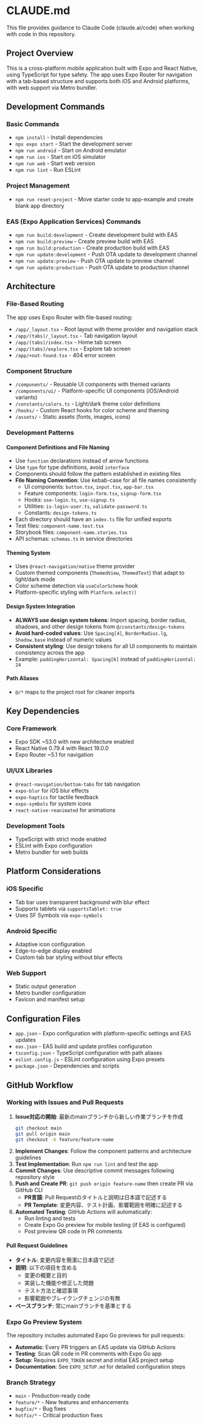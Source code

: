# CLAUDE.md

This file provides guidance to Claude Code (claude.ai/code) when working with code in this repository.

## Project Overview

This is a cross-platform mobile application built with Expo and React Native, using TypeScript for type safety. The app uses Expo Router for navigation with a tab-based structure and supports both iOS and Android platforms, with web support via Metro bundler.

## Development Commands

### Basic Commands

- `npm install` - Install dependencies
- `npx expo start` - Start the development server
- `npm run android` - Start on Android emulator
- `npm run ios` - Start on iOS simulator
- `npm run web` - Start web version
- `npm run lint` - Run ESLint

### Project Management

- `npm run reset-project` - Move starter code to app-example and create blank app directory

### EAS (Expo Application Services) Commands

- `npm run build:development` - Create development build with EAS
- `npm run build:preview` - Create preview build with EAS
- `npm run build:production` - Create production build with EAS
- `npm run update:development` - Push OTA update to development channel
- `npm run update:preview` - Push OTA update to preview channel
- `npm run update:production` - Push OTA update to production channel

## Architecture

### File-Based Routing

The app uses Expo Router with file-based routing:

- `/app/_layout.tsx` - Root layout with theme provider and navigation stack
- `/app/(tabs)/_layout.tsx` - Tab navigation layout
- `/app/(tabs)/index.tsx` - Home tab screen
- `/app/(tabs)/explore.tsx` - Explore tab screen
- `/app/+not-found.tsx` - 404 error screen

### Component Structure

- `/components/` - Reusable UI components with themed variants
- `/components/ui/` - Platform-specific UI components (iOS/Android variants)
- `/constants/colors.ts` - Light/dark theme color definitions
- `/hooks/` - Custom React hooks for color scheme and theming
- `/assets/` - Static assets (fonts, images, icons)

### Development Patterns

#### Component Definitions and File Naming

- Use `function` declarations instead of arrow functions
- Use `type` for type definitions, avoid `interface`
- Components should follow the pattern established in existing files
- **File Naming Convention**: Use kebab-case for all file names consistently
  - UI components: `button.tsx`, `input.tsx`, `app-bar.tsx`
  - Feature components: `login-form.tsx`, `signup-form.tsx`
  - Hooks: `use-login.ts`, `use-signup.ts`
  - Utilities: `is-login-user.ts`, `validate-password.ts`
  - Constants: `design-tokens.ts`
- Each directory should have an `index.ts` file for unified exports
- Test files: `component-name.test.tsx`
- Storybook files: `component-name.stories.tsx`
- API schemas: `schemas.ts` in service directories

#### Theming System

- Uses `@react-navigation/native` theme provider
- Custom themed components (`ThemedView`, `ThemedText`) that adapt to light/dark mode
- Color scheme detection via `useColorScheme` hook
- Platform-specific styling with `Platform.select()`

#### Design System Integration

- **ALWAYS use design system tokens**: Import spacing, border radius, shadows, and other design tokens from `@/constants/design-tokens`
- **Avoid hard-coded values**: Use `Spacing[4]`, `BorderRadius.lg`, `Shadow.base` instead of numeric values
- **Consistent styling**: Use design tokens for all UI components to maintain consistency across the app
- Example: `paddingHorizontal: Spacing[6]` instead of `paddingHorizontal: 24`

#### Path Aliases

- `@/*` maps to the project root for cleaner imports

## Key Dependencies

### Core Framework

- Expo SDK ~53.0 with new architecture enabled
- React Native 0.79.4 with React 19.0.0
- Expo Router ~5.1 for navigation

### UI/UX Libraries

- `@react-navigation/bottom-tabs` for tab navigation
- `expo-blur` for iOS blur effects
- `expo-haptics` for tactile feedback
- `expo-symbols` for system icons
- `react-native-reanimated` for animations

### Development Tools

- TypeScript with strict mode enabled
- ESLint with Expo configuration
- Metro bundler for web builds

## Platform Considerations

### iOS Specific

- Tab bar uses transparent background with blur effect
- Supports tablets via `supportsTablet: true`
- Uses SF Symbols via `expo-symbols`

### Android Specific

- Adaptive icon configuration
- Edge-to-edge display enabled
- Custom tab bar styling without blur effects

### Web Support

- Static output generation
- Metro bundler configuration
- Favicon and manifest setup

## Configuration Files

- `app.json` - Expo configuration with platform-specific settings and EAS updates
- `eas.json` - EAS build and update profiles configuration
- `tsconfig.json` - TypeScript configuration with path aliases
- `eslint.config.js` - ESLint configuration using Expo presets
- `package.json` - Dependencies and scripts

## GitHub Workflow

### Working with Issues and Pull Requests

1. **Issue対応の開始**: 最新のmainブランチから新しい作業ブランチを作成
   ```bash
   git checkout main
   git pull origin main
   git checkout -b feature/feature-name
   ```
2. **Implement Changes**: Follow the component patterns and architecture guidelines
3. **Test Implementation**: Run `npm run lint` and test the app
4. **Commit Changes**: Use descriptive commit messages following repository style
5. **Push and Create PR**: `git push origin feature-name` then create PR via GitHub CLI
   - **PR言語**: Pull Requestのタイトルと説明は日本語で記述する
   - **PR Template**: 変更内容、テスト計画、影響範囲を明確に記述する
6. **Automated Testing**: GitHub Actions will automatically:
   - Run linting and tests
   - Create Expo Go preview for mobile testing (if EAS is configured)
   - Post preview QR code in PR comments

#### Pull Request Guidelines

- **タイトル**: 変更内容を簡潔に日本語で記述
- **説明**: 以下の項目を含める
  - 変更の概要と目的
  - 実装した機能や修正した問題
  - テスト方法と確認事項
  - 影響範囲やブレイクングチェンジの有無
- **ベースブランチ**: 常にmainブランチを基準とする

### Expo Go Preview System

The repository includes automated Expo Go previews for pull requests:

- **Automatic**: Every PR triggers an EAS update via GitHub Actions
- **Testing**: Scan QR code in PR comments with Expo Go app
- **Setup**: Requires `EXPO_TOKEN` secret and initial EAS project setup
- **Documentation**: See `EXPO_SETUP.md` for detailed configuration steps

### Branch Strategy

- `main` - Production-ready code
- `feature/*` - New features and enhancements
- `bugfix/*` - Bug fixes
- `hotfix/*` - Critical production fixes

